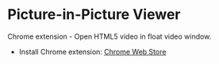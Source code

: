 # Picture-in-Picture Viewer
Chrome extension - Open HTML5 video in float video window.

* Install Chrome extension: [Chrome Web Store](https://chrome.google.com/webstore/detail/picture-in-picture-viewer/iebglejephbhjnhomjlmnpbkbainaicg)
